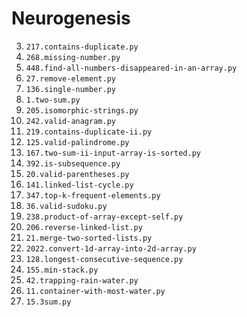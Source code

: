 # Neurogenesis

3. `217.contains-duplicate.py`
4. `268.missing-number.py`
5. `448.find-all-numbers-disappeared-in-an-array.py`
6. `27.remove-element.py`
7. `136.single-number.py`
8. `1.two-sum.py`
9. `205.isomorphic-strings.py`
10. `242.valid-anagram.py`
11. `219.contains-duplicate-ii.py`
12. `125.valid-palindrome.py`
13. `167.two-sum-ii-input-array-is-sorted.py`
14. `392.is-subsequence.py`
15. `20.valid-parentheses.py`
16. `141.linked-list-cycle.py`
17. `347.top-k-frequent-elements.py`
18. `36.valid-sudoku.py`
19. `238.product-of-array-except-self.py`
20. `206.reverse-linked-list.py`
21. `21.merge-two-sorted-lists.py`
22. `2022.convert-1d-array-into-2d-array.py`
23. `128.longest-consecutive-sequence.py`
24. `155.min-stack.py`
25. `42.trapping-rain-water.py`
26. `11.container-with-most-water.py`
27. `15.3sum.py`
